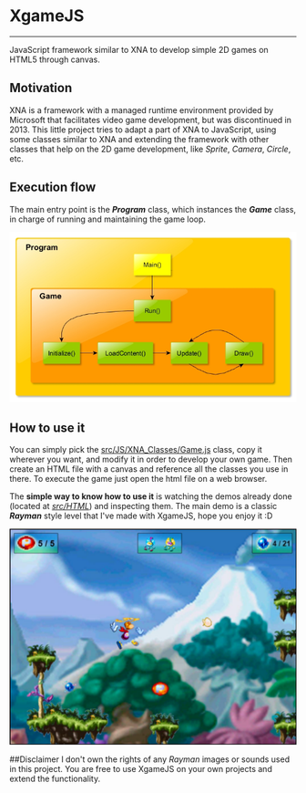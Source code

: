 # XgameJS
------
JavaScript framework similar to XNA to develop simple 2D games on HTML5 through canvas.

## Motivation
XNA is a framework with a managed runtime environment provided by Microsoft that facilitates video game development, but was discontinued in 2013.
This little project tries to adapt a part of XNA to JavaScript, using some classes similar to XNA and extending the framework with other classes that help on the 2D game development, like _Sprite_, _Camera_, _Circle_, etc.

## Execution flow
The main entry point is the **_Program_** class, which instances the **_Game_** class, in charge of running and maintaining the game loop.

![alt text](https://github.com/Rockam/XgameJS/blob/master/execution_flow.jpg "Execution flow")

## How to use it
You can simply pick the [src/JS/XNA_Classes/Game.js](https://github.com/Rockam/XgameJS/blob/master/src/JS/XNA_Classes/Game.js) class, copy it wherever you want, and modify it in order to develop your own game. Then create an HTML file with a canvas and reference all the classes you use in there. To execute the game just open the html file on a web browser.

The **simple way to know how to use it** is watching the demos already done (located at [_src/HTML_](https://github.com/Rockam/XgameJS/tree/master/src/HTML)) and inspecting them.
The main demo is a classic **_Rayman_** style level that I've made with XgameJS, hope you enjoy it :D

![alt text](https://github.com/Rockam/XgameJS/blob/master/Rayman_screenshot.png "Rayman demo")

##Disclaimer
I don't own the rights of any _Rayman_ images or sounds used in this project. 
You are free to use XgameJS on your own projects and extend the functionality.
